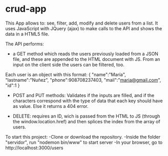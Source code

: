 # crud-app

This App allows to: see, filter, add, modify and delete users from a list. It uses JavaScript with JQuery (ajax) to make calls to the API and shows the data in a HTML5 file.

The API performs:
- a GET method which reads the users previously loaded from a JSON file, and these are appended to the HTML document with JS. From an input on the client side the users can be filtered, too.

Each user is an object with this format: 
{
    "name":"María",
    "lastname":"Nuñez",
    "phone":908708237403,
    "mail":"maria@gmail.com",
    "id":1
}
- POST and PUT methods: Validates if the inputs are filled, and if the characters correspond with the type of data that each key should have as value. Else it returns a 404 error. 

- DELETE: requires an ID, wich is passed from the HTML to JS (through the window.location.href) and then splices the index from the array of users.

To start this project:
-Clone or download the repository.
-Inside the folder "servidor", run "nodemon bin/www" to start server
-In your browser, go to http://localhost:3000/users